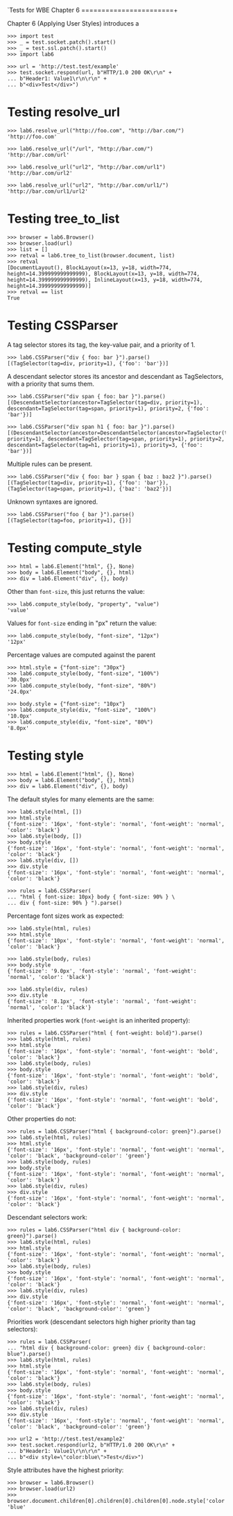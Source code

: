 `Tests for WBE Chapter 6
=======================+

Chapter 6 (Applying User Styles) introduces a 

    >>> import test
    >>> _ = test.socket.patch().start()
    >>> _ = test.ssl.patch().start()
    >>> import lab6

    >>> url = 'http://test.test/example'
    >>> test.socket.respond(url, b"HTTP/1.0 200 OK\r\n" +
    ... b"Header1: Value1\r\n\r\n" +
    ... b"<div>Test</div>")

Testing resolve_url
===================

    >>> lab6.resolve_url("http://foo.com", "http://bar.com/")
    'http://foo.com'

    >>> lab6.resolve_url("/url", "http://bar.com/")
    'http://bar.com/url'

    >>> lab6.resolve_url("url2", "http://bar.com/url1")
    'http://bar.com/url2'

    >>> lab6.resolve_url("url2", "http://bar.com/url1/")
    'http://bar.com/url1/url2'

Testing tree_to_list
====================

    >>> browser = lab6.Browser()
    >>> browser.load(url)
    >>> list = []
    >>> retval = lab6.tree_to_list(browser.document, list)
    >>> retval
    [DocumentLayout(), BlockLayout(x=13, y=18, width=774, height=14.399999999999999), BlockLayout(x=13, y=18, width=774, height=14.399999999999999), InlineLayout(x=13, y=18, width=774, height=14.399999999999999)]
    >>> retval == list
    True

Testing CSSParser
=================

A tag selector stores its tag, the key-value pair, and a priority of 1.

    >>> lab6.CSSParser("div { foo: bar }").parse()
    [(TagSelector(tag=div, priority=1), {'foo': 'bar'})]

A descendant selector stores its ancestor and descendant as TagSelectors,
with a priority that sums them.

    >>> lab6.CSSParser("div span { foo: bar }").parse()
    [(DescendantSelector(ancestor=TagSelector(tag=div, priority=1), descendant=TagSelector(tag=span, priority=1), priority=2, {'foo': 'bar'})]

    >>> lab6.CSSParser("div span h1 { foo: bar }").parse()
    [(DescendantSelector(ancestor=DescendantSelector(ancestor=TagSelector(tag=div, priority=1), descendant=TagSelector(tag=span, priority=1), priority=2, descendant=TagSelector(tag=h1, priority=1), priority=3, {'foo': 'bar'})]

Multiple rules can be present.

    >>> lab6.CSSParser("div { foo: bar } span { baz : baz2 }").parse()
    [(TagSelector(tag=div, priority=1), {'foo': 'bar'}), (TagSelector(tag=span, priority=1), {'baz': 'baz2'})]

Unknown syntaxes are ignored.

    >>> lab6.CSSParser("foo { bar }").parse()
    [(TagSelector(tag=foo, priority=1), {})]


Testing compute_style
=====================

    >>> html = lab6.Element("html", {}, None)
    >>> body = lab6.Element("body", {}, html)
    >>> div = lab6.Element("div", {}, body)

Other than `font-size`, this just returns the value:

    >>> lab6.compute_style(body, "property", "value")
    'value'

Values for `font-size` ending in "px" return the value:

    >>> lab6.compute_style(body, "font-size", "12px")
    '12px'

Percentage values are computed against the parent

    >>> html.style = {"font-size": "30px"}
    >>> lab6.compute_style(body, "font-size", "100%")
    '30.0px'
    >>> lab6.compute_style(body, "font-size", "80%")
    '24.0px'

    >>> body.style = {"font-size": "10px"}
    >>> lab6.compute_style(div, "font-size", "100%")
    '10.0px'
    >>> lab6.compute_style(div, "font-size", "80%")
    '8.0px'

Testing style
=============

    >>> html = lab6.Element("html", {}, None)
    >>> body = lab6.Element("body", {}, html)
    >>> div = lab6.Element("div", {}, body)

The default styles for many elements are the same:

    >>> lab6.style(html, [])
    >>> html.style
    {'font-size': '16px', 'font-style': 'normal', 'font-weight': 'normal', 'color': 'black'}
    >>> lab6.style(body, [])
    >>> body.style
    {'font-size': '16px', 'font-style': 'normal', 'font-weight': 'normal', 'color': 'black'}
    >>> lab6.style(div, [])
    >>> div.style
    {'font-size': '16px', 'font-style': 'normal', 'font-weight': 'normal', 'color': 'black'}

    >>> rules = lab6.CSSParser(
    ... "html { font-size: 10px} body { font-size: 90% } \
    ... div { font-size: 90% } ").parse()

Percentage font sizes work as expected:

    >>> lab6.style(html, rules)
    >>> html.style
    {'font-size': '10px', 'font-style': 'normal', 'font-weight': 'normal', 'color': 'black'}

    >>> lab6.style(body, rules)
    >>> body.style
    {'font-size': '9.0px', 'font-style': 'normal', 'font-weight': 'normal', 'color': 'black'}

    >>> lab6.style(div, rules)
    >>> div.style
    {'font-size': '8.1px', 'font-style': 'normal', 'font-weight': 'normal', 'color': 'black'}

Inherited properties work (`font-weight` is an inherited property):

    >>> rules = lab6.CSSParser("html { font-weight: bold}").parse()
    >>> lab6.style(html, rules)
    >>> html.style
    {'font-size': '16px', 'font-style': 'normal', 'font-weight': 'bold', 'color': 'black'}
    >>> lab6.style(body, rules)
    >>> body.style
    {'font-size': '16px', 'font-style': 'normal', 'font-weight': 'bold', 'color': 'black'}
    >>> lab6.style(div, rules)
    >>> div.style
    {'font-size': '16px', 'font-style': 'normal', 'font-weight': 'bold', 'color': 'black'}

Other properties do not:

    >>> rules = lab6.CSSParser("html { background-color: green}").parse()
    >>> lab6.style(html, rules)
    >>> html.style
    {'font-size': '16px', 'font-style': 'normal', 'font-weight': 'normal', 'color': 'black', 'background-color': 'green'}
    >>> lab6.style(body, rules)
    >>> body.style
    {'font-size': '16px', 'font-style': 'normal', 'font-weight': 'normal', 'color': 'black'}
    >>> lab6.style(div, rules)
    >>> div.style
    {'font-size': '16px', 'font-style': 'normal', 'font-weight': 'normal', 'color': 'black'}

Descendant selectors work:

    >>> rules = lab6.CSSParser("html div { background-color: green}").parse()
    >>> lab6.style(html, rules)
    >>> html.style
    {'font-size': '16px', 'font-style': 'normal', 'font-weight': 'normal', 'color': 'black'}
    >>> lab6.style(body, rules)
    >>> body.style
    {'font-size': '16px', 'font-style': 'normal', 'font-weight': 'normal', 'color': 'black'}
    >>> lab6.style(div, rules)
    >>> div.style
    {'font-size': '16px', 'font-style': 'normal', 'font-weight': 'normal', 'color': 'black', 'background-color': 'green'}

Priorities work (descendant selectors high higher priority than tag selectors):

    >>> rules = lab6.CSSParser(
    ... "html div { background-color: green} div { background-color: blue").parse()
    >>> lab6.style(html, rules)
    >>> html.style
    {'font-size': '16px', 'font-style': 'normal', 'font-weight': 'normal', 'color': 'black'}
    >>> lab6.style(body, rules)
    >>> body.style
    {'font-size': '16px', 'font-style': 'normal', 'font-weight': 'normal', 'color': 'black'}
    >>> lab6.style(div, rules)
    >>> div.style
    {'font-size': '16px', 'font-style': 'normal', 'font-weight': 'normal', 'color': 'black', 'background-color': 'green'}

    >>> url2 = 'http://test.test/example2'
    >>> test.socket.respond(url2, b"HTTP/1.0 200 OK\r\n" +
    ... b"Header1: Value1\r\n\r\n" +
    ... b"<div style=\"color:blue\">Test</div>")


Style attributes have the highest priority:

    >>> browser = lab6.Browser()
    >>> browser.load(url2)
    >>> browser.document.children[0].children[0].children[0].node.style['color']
    'blue'